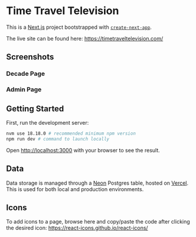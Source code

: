 # Time Travel Television

This is a [Next.js](https://nextjs.org) project bootstrapped with [`create-next-app`](https://nextjs.org/docs/app/api-reference/cli/create-next-app).

The live site can be found here: https://timetraveltelevision.com/

## Screenshots
### Decade Page

### Admin Page

## Getting Started

First, run the development server:

```bash
nvm use 18.18.0 # recommended minimum npm version
npm run dev # command to launch locally
```

Open [http://localhost:3000](http://localhost:3000) with your browser to see the result.


## Data
Data storage is managed through a [Neon](https://console.neon.tech/) Postgres table, hosted on [Vercel](https://vercel.com/). This is used for both local and production environments.

## Icons
To add icons to a page, browse here and copy/paste the code after clicking the desired icon: https://react-icons.github.io/react-icons/